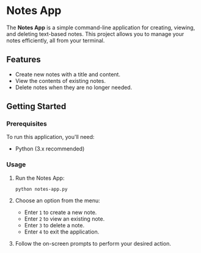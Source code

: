 # Notes App

The **Notes App** is a simple command-line application for creating, viewing, and deleting text-based notes. This project allows you to manage your notes efficiently, all from your terminal.

## Features

- Create new notes with a title and content.
- View the contents of existing notes.
- Delete notes when they are no longer needed.

## Getting Started

### Prerequisites

To run this application, you'll need:

- Python (3.x recommended)


### Usage

1. Run the Notes App:

   ```
   python notes-app.py
   ```

2. Choose an option from the menu:
   - Enter `1` to create a new note.
   - Enter `2` to view an existing note.
   - Enter `3` to delete a note.
   - Enter `4` to exit the application.

3. Follow the on-screen prompts to perform your desired action.

